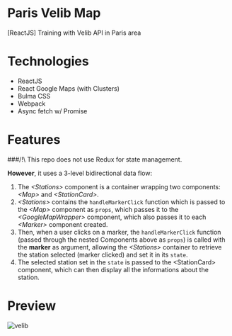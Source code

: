 # Paris Velib Map
[ReactJS] Training with Velib API in Paris area

# Technologies
- ReactJS
- React Google Maps (with Clusters)
- Bulma CSS
- Webpack
- Async fetch w/ Promise

# Features
###/!\ This repo does not use Redux for state management.

**However**, it uses a 3-level bidirectional data flow:

1. The *\<Stations>* component is a container wrapping two components: *\<Map>* and *\<StationCard>*.
2. *\<Stations>* contains the `handleMarkerClick` function which is passed to the *\<Map>* component as `props`, which passes it to the *\<GoogleMapWrapper>* component, which also passes it to each *\<Marker>* component created.
2. Then, when a user clicks on a marker, the `handleMarkerClick` function (passed through the nested Components above as `props`) is called with the **marker** as argument, allowing the *\<Stations>* container to retrieve the station selected (marker clicked) and set it in its `state`.
3. The selected station set in the `state` is passed to the \<StationCard> component, which can then display all the informations about the station.

# Preview
![velib](https://cloud.githubusercontent.com/assets/6444106/20282305/7f713e7a-aab4-11e6-8d0d-aa360f7b582f.PNG)
